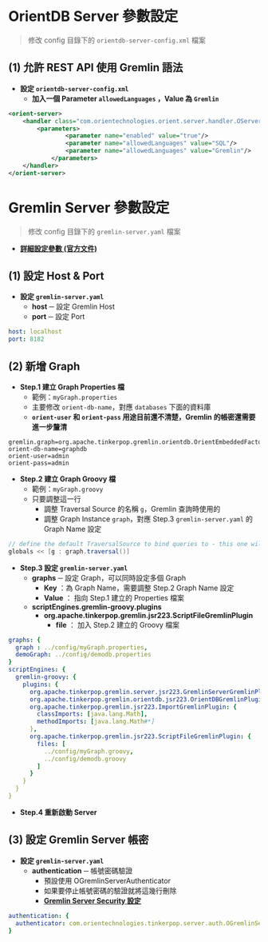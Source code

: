 # OrientDB Server 參數設定

> 修改 config 目錄下的 `orientdb-server-config.xml` 檔案

## (1) 允許 REST API 使用 Gremlin 語法

* **設定 `orientdb-server-config.xml`**
    * **加入一個 Parameter `allowedLanguages` ，Value 為 `Gremlin`**

```xml
<orient-server>
    <handler class="com.orientechnologies.orient.server.handler.OServerSideScriptInterpreter">
        <parameters>
                <parameter name="enabled" value="true"/>
                <parameter name="allowedLanguages" value="SQL"/>
                <parameter name="allowedLanguages" value="Gremlin"/>
            </parameters>
    </handler>
</orient-server>
```



# Gremlin Server 參數設定

> 修改 config 目錄下的 `gremlin-server.yaml` 檔案

* **[詳細設定參數 (官方文件)](https://orientdb.org/docs/3.2.x/admin/Configuration.html)**

## (1) 設定 Host & Port

* **設定 `gremlin-server.yaml`**
    * **host** ─ 設定 Gremlin Host 
    * **port** ─ 設定 Port

```yaml
host: localhost
port: 8182
```



## (2) 新增 Graph

* **Step.1 建立 Graph Properties 檔**
    * 範例：`myGraph.properties`
    * 主要修改 `orient-db-name`，對應 `databases` 下面的資料庫
    * **`orient-user` 和 `orient-pass` 用途目前還不清楚，Gremlin 的帳密還需要進一步釐清**

```properties
gremlin.graph=org.apache.tinkerpop.gremlin.orientdb.OrientEmbeddedFactory
orient-db-name=graphdb
orient-user=admin
orient-pass=admin
```

* **Step.2 建立 Graph Groovy 檔**
    * 範例：`myGraph.groovy`
    * 只要調整這一行
        * 調整 Traversal Source 的名稱 `g`，Gremlin 查詢時使用的
        * 調整 Graph Instance `graph`，對應 Step.3 `gremlin-server.yaml` 的 Graph Name 設定

```groovy
// define the default TraversalSource to bind queries to - this one will be named "g".
globals << [g : graph.traversal()]
```

* **Step.3 設定 `gremlin-server.yaml`**
    * **graphs** ─ 設定 Graph，可以同時設定多個 Graph
        * **Key** ：為 Graph Name，需要調整 Step.2 Graph Name 設定
        * **Value** ： 指向 Step.1 建立的 Properties 檔案
    * **scriptEngines.gremlin-groovy.plugins**
        * **org.apache.tinkerpop.gremlin.jsr223.ScriptFileGremlinPlugin**
            * **file** ： 加入  Step.2 建立的 Groovy 檔案

```yaml
graphs: {
  graph : ../config/myGraph.properties,
  demoGraph: ../config/demodb.properties
}
scriptEngines: {
  gremlin-groovy: {
    plugins: { 
      org.apache.tinkerpop.gremlin.server.jsr223.GremlinServerGremlinPlugin: {},
      org.apache.tinkerpop.gremlin.orientdb.jsr223.OrientDBGremlinPlugin: {},
      org.apache.tinkerpop.gremlin.jsr223.ImportGremlinPlugin: {
        classImports: [java.lang.Math], 
        methodImports: [java.lang.Math#*]
      },
      org.apache.tinkerpop.gremlin.jsr223.ScriptFileGremlinPlugin: {
        files: [
          ../config/myGraph.groovy,
          ../config/demodb.groovy
        ]
      }
    }
  }
}
```

* **Step.4 重新啟動 Server**



## (3) 設定 Gremlin Server 帳密

* **設定 `gremlin-server.yaml`**
    * **authentication** ─ 帳號密碼驗證
        * 預設使用 OGremlinServerAuthenticator
        * 如果要停止帳號密碼的驗證就將這幾行刪除
        * **[Gremlin Server Security 設定](https://tinkerpop.apache.org/docs/3.4.12/reference/#security)**

```yaml
authentication: {
  authenticator: com.orientechnologies.tinkerpop.server.auth.OGremlinServerAuthenticator
}
```





